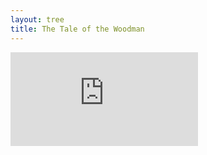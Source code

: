 ```yaml
---
layout: tree
title: The Tale of the Woodman
---
```

<div class="youtube-embed">
    <iframe src="https://www.youtube.com/embed/IM-XJ2ewXjM?si=LergNt4okV0Z7SXr&autoplay=1" title="YouTube video player" frameborder="0" allow="accelerometer; autoplay; clipboard-write; encrypted-media; gyroscope; picture-in-picture; web-share" referrerpolicy="strict-origin-when-cross-origin" allowfullscreen></iframe>
</div>